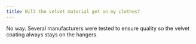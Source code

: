 ```yaml
---
title: Will the velvet material get on my clothes?
---
```


No way. Several manufacturers were tested to ensure quality so the velvet coating always stays on the hangers. 